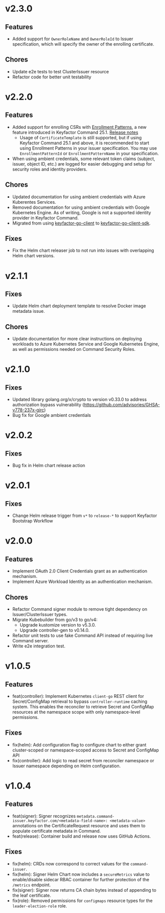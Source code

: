 # v2.3.0
## Features
- Added support for `OwnerRoleName` and `OwnerRoleId` to Issuer specification, which will specify the owner of the enrolling certificate.

## Chores
- Update e2e tests to test ClusterIssuer resource
- Refactor code for better unit testability

# v2.2.0
## Features
- Added support for enrolling CSRs with [Enrollment Patterns](https://software.keyfactor.com/Core-OnPrem/Current/Content/ReferenceGuide/Enrollment-Patterns.htm), a new feature introduced in Keyfactor Command 25.1. [Release notes](https://software.keyfactor.com/Core-OnPrem/Current/Content/ReleaseNotes/Release2511.htm)
    - Usage of `CertificateTemplate` is still supported, but if using Keyfactor Command 25.1 and above, it is recommended to start using Enrollment Patterns in your issuer specification. You may use `EnrollmentPatternId` or `EnrollmentPatternName` in your specification.
- When using ambient credentials, some relevant token claims (subject, issuer, object ID, etc.) are logged for easier debugging and setup for security roles and identity providers.

## Chores
- Updated documentation for using ambient credentials with Azure Kuberentes Services.
- Removed documentation for using ambient credentials with Google Kubernetes Engine. As of writing, Google is not a supported identity provider in Keyfactor Command.
- Migrated from using [keyfactor-go-client](https://github.com/Keyfactor/keyfactor-go-client) to [keyfactor-go-client-sdk](https://github.com/keyfactor/keyfactor-go-client-sdk).

## Fixes
- Fix the Helm chart releaser job to not run into issues with overlapping Helm chart versions.

# v2.1.1

## Fixes
- Update Helm chart deployment template to resolve Docker image metadata issue.

## Chores
- Update documentation for more clear instructions on deploying workloads to Azure Kubernetes Service and Google Kubernetes Engine, as well as permissions needed on Command Security Roles.

# v2.1.0

## Fixes
- Updated library golang.org/x/crypto to version v0.33.0 to address authorization bypass vulnerability (https://github.com/advisories/GHSA-v778-237x-gjrc)
- Bug fix for Google ambient credentials

# v2.0.2

## Fixes
- Bug fix in Helm chart release action

# v2.0.1

## Fixes
- Change Helm release trigger from `v*` to `release-*` to support Keyfactor Bootstrap Workflow

# v2.0.0

## Features
- Implement OAuth 2.0 Client Credentials grant as an authentication mechanism.
- Implement Azure Workload Identity as an authentication mechanism.

## Chores
- Refactor Command signer module to remove tight dependency on Issuer/ClusterIssuer types.
- Migrate Kubebuilder from go/v3 to go/v4:
    - Upgrade kustomize version to v5.3.0.
    - Upgrade controller-gen to v0.14.0.
- Refactor unit tests to use fake Command API instead of requiring live Command server.
- Write e2e integration test.

# v1.0.5

## Features
* feat(controller): Implement Kubernetes `client-go` REST client for Secret/ConfigMap retrieval to bypass `controller-runtime` caching system. This enables the reconciler to retrieve Secret and ConfigMap resources at the namespace scope with only namespace-level permissions.

## Fixes
* fix(helm): Add configuration flag to configure chart to either grant cluster-scoped or namespace-scoped access to Secret and ConfigMap API
* fix(controller): Add logic to read secret from reconciler namespace or Issuer namespace depending on Helm configuration.

# v1.0.4

## Features
* feat(signer): Signer recognizes `metadata.command-issuer.keyfactor.com/<metadata-field-name>: <metadata-value>` annotations on the CertificateRequest resource and uses them to populate certificate metadata in Command.
* feat(release): Container build and release now uses GitHub Actions.

## Fixes
* fix(helm): CRDs now correspond to correct values for the `command-issuer`.
* fix(helm): Signer Helm Chart now includes a `secureMetrics` value to enable/disable sidecar RBAC container for further protection of the `/metrics` endpoint.
* fix(signer): Signer now returns CA chain bytes instead of appending to the leaf certificate.
* fix(role): Removed permissions for `configmaps` resource types for the `leader-election-role` role.
